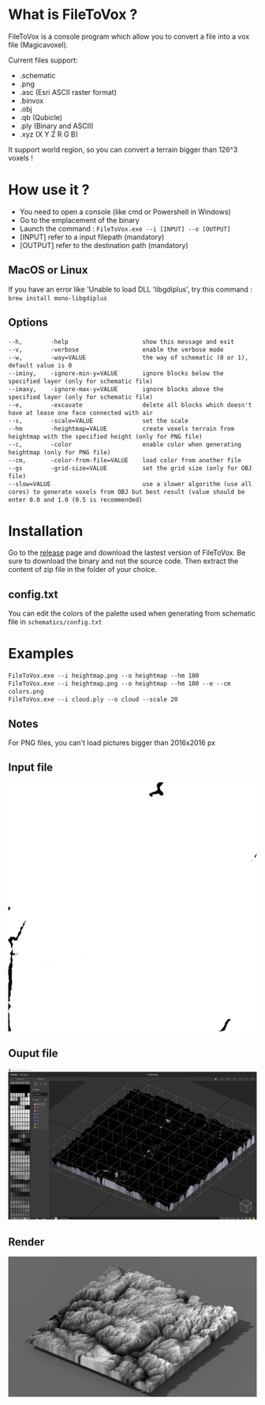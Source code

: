 # What is FileToVox ? 

FileToVox is a console program which allow you to convert a file into a vox file (Magicavoxel).

Current files support: 
- .schematic
- .png
- .asc (Esri ASCII raster format)
- .binvox
- .obj
- .qb (Qubicle)
- .ply (Binary and ASCII)
- .xyz (X Y Z R G B)

It support world region, so you can convert a terrain bigger than 126^3 voxels ! 


# How use it ? 

- You need to open a console (like cmd or Powershell in Windows)
- Go to the emplacement of the binary
- Launch the command : `FileToVox.exe --i [INPUT] --o [OUTPUT]`
- [INPUT] refer to a input filepath (mandatory)
- [OUTPUT] refer to the destination path (mandatory)

## MacOS or Linux

If you have an error like 'Unable to load DLL 'libgdiplus', try this command : `brew install mono-libgdiplus`

## Options

```
--h,        -help                     show this message and exit
--v,        -verbose                  enable the verbose mode
--w,        -way=VALUE                the way of schematic (0 or 1), default value is 0
--iminy,    -ignore-min-y=VALUE       ignore blocks below the specified layer (only for schematic file)
--imaxy,    -ignore-max-y=VALUE       ignore blocks above the specified layer (only for schematic file)
--e,        -excavate                 delete all blocks which doesn't have at lease one face connected with air
--s,        -scale=VALUE              set the scale
--hm        -heightmap=VALUE          create voxels terrain from heightmap with the specified height (only for PNG file)
--c,        -color                    enable color when generating heightmap (only for PNG file)
--cm,       -color-from-file=VALUE    load color from another file
--gs        -grid-size=VALUE          set the grid size (only for OBJ file)
--slow=VALUE                          use a slower algorithm (use all cores) to generate voxels from OBJ but best result (value should be enter 0.0 and 1.0 (0.5 is recommended)
 ```
 
# Installation 
 
Go to the [release](https://github.com/Zarbuz/SchematicToVox/releases) page and download the lastest version of FileToVox. Be sure to download the binary and not the source code. 
Then extract the content of zip file in the folder of your choice.

## config.txt

You can edit the colors of the palette used when generating from schematic file in `schematics/config.txt`

# Examples

```
FileToVox.exe --i heightmap.png --o heightmap --hm 100
FileToVox.exe --i heightmap.png --o heightmap --hm 100 --e --cm colors.png
FileToVox.exe --i cloud.ply --o cloud --scale 20
```

## Notes

For PNG files, you can't load pictures bigger than 2016x2016 px

## Input file
![](img/heightmap.png)

## Ouput file
![](img/output.jpg)

## Render
![](img/render.png)

